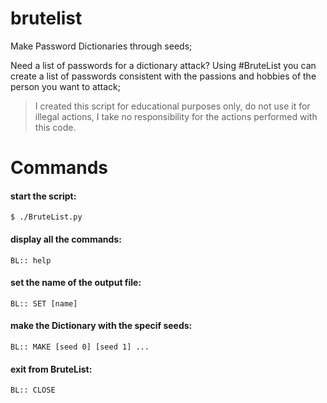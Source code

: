 # brutelist
Make Password Dictionaries through seeds;

Need a list of passwords for a dictionary attack?
Using #BruteList you can create a list of passwords consistent with the passions and hobbies of the person you want to attack;

>I created this script for educational purposes only, do not use it for illegal actions, I take no responsibility for the actions performed with this code.

# Commands

#### start the script:
```$ ./BruteList.py ```

#### display all the commands:
``` BL:: help ``` 

#### set the name of the output file:
``` BL:: SET [name] ```  

#### make the Dictionary with the specif seeds:
``` BL:: MAKE [seed 0] [seed 1] ... ```  

#### exit from BruteList:
``` BL:: CLOSE ```  
